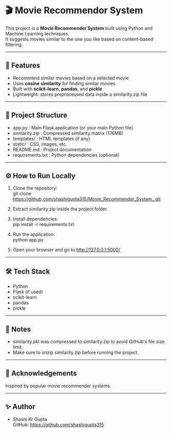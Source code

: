 # 🎬 Movie Recommendor System

This project is a **Movie Recommender System** built using Python and Machine Learning techniques.  
It suggests movies similar to the one you like based on content-based filtering.

---

## 🚀 Features

- Recommend similar movies based on a selected movie
- Uses **cosine similarity** for finding similar movies
- Built with **scikit-learn**, **pandas**, and **pickle**
- Lightweight: stores preprocessed data inside a similarity.zip file

---

## 📁 Project Structure

- app.py : Main Flask application (or your main Python file)
- similarity.zip : Compressed similarity matrix (176MB)
- templates/ : HTML templates (if any)
- static/ : CSS, images, etc.
- README.md : Project documentation
- requirements.txt : Python dependencies (optional)

---

## ⚙️ How to Run Locally

1. Clone the repository:  
   git clone https://github.com/shashigupta315/Movie_Recommendor_System_.git

2. Extract similarity.zip inside the project folder.

3. Install dependencies:  
   pip install -r requirements.txt

4. Run the application:  
   python app.py

5. Open your browser and go to http://127.0.0.1:5000/

---

## 🛠 Tech Stack

- Python
- Flask (if used)
- scikit-learn
- pandas
- pickle

---

## 📌 Notes

- similarity.pkl was compressed to similarity.zip to avoid GitHub's file size limit.
- Make sure to unzip similarity.zip before running the project.

---

## 🙏 Acknowledgements

Inspired by popular movie recommender systems.

---

## ✨ Author

- Shashi Kr Gupta  
  GitHub: https://github.com/shashigupta315

